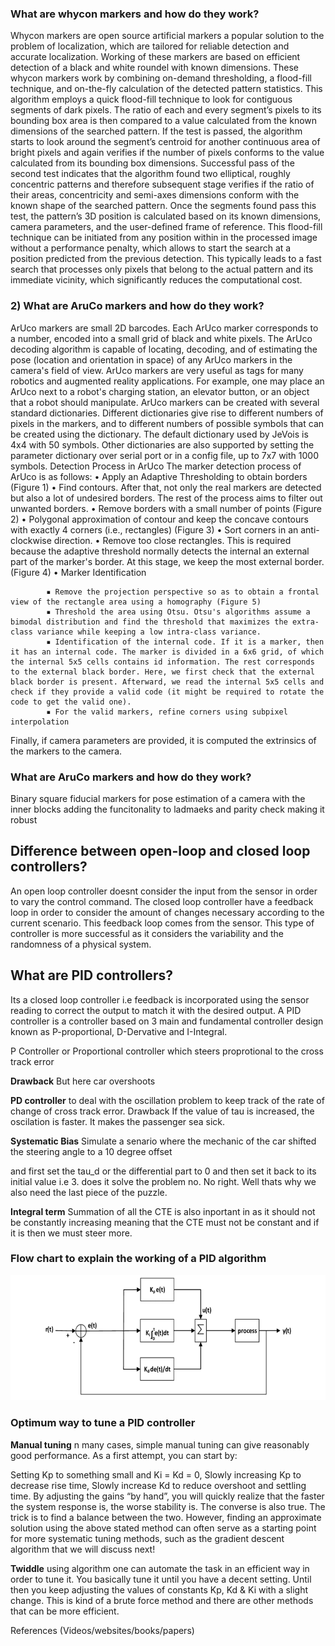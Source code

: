 ### What are whycon markers and how do they work?
Whycon markers are open source artificial markers a popular solution to the problem of localization, which are tailored for reliable detection and accurate localization. Working of these markers are based on efficient detection of a black and white roundel with known dimensions. These whycon markers work by combining on-demand thresholding, a flood-fill technique, and on-the-fly calculation of the detected pattern statistics.
This algorithm employs a quick flood-fill technique to look for contiguous segments of dark pixels. The ratio of each and every segment’s pixels to its bounding box area is then compared to a value calculated from the known dimensions of the searched pattern. If the test is passed, the algorithm starts to look around the segment’s centroid for another continuous area of bright pixels and again verifies if the number of pixels conforms to the value calculated from its bounding box dimensions. Successful pass of the second test indicates that the algorithm found two elliptical, roughly concentric patterns and therefore subsequent stage verifies if the ratio of their areas, concentricity and semi-axes dimensions conform with the known shape of the searched pattern. Once the segments found pass this test, the pattern’s 3D position is calculated based on its known dimensions, camera parameters, and the user-defined frame of reference.
This flood-fill technique can be initiated from any position within in the processed image without a performance penalty, which allows to start the search at a position predicted from the previous detection. This typically leads to a fast search that processes only pixels that belong to the actual pattern and its immediate vicinity, which significantly reduces the computational cost.
### 2) What are AruCo markers and how do they work?
ArUco markers are small 2D barcodes. Each ArUco marker corresponds to a number, encoded into a small grid of black and white pixels. The ArUco decoding algorithm is capable of locating, decoding, and of estimating the pose (location and orientation in space) of any ArUco markers in the camera's field of view.
ArUco markers are very useful as tags for many robotics and augmented reality applications. For example, one may place an ArUco next to a robot's charging station, an elevator button, or an object that a robot should manipulate.
ArUco markers can be created with several standard dictionaries. Different dictionaries give rise to different numbers of pixels in the markers, and to different numbers of possible symbols that can be created using the dictionary. The default dictionary used by JeVois is 4x4 with 50 symbols. Other dictionaries are also supported by setting the parameter dictionary over serial port or in a config file, up to 7x7 with 1000 symbols.
Detection Process in ArUco
The marker detection process of ArUco is as follows:
    • Apply an Adaptive Thresholding to obtain borders (Figure 1)
    • Find contours. After that, not only the real markers are detected but also a lot of undesired borders. The rest of the process aims to filter out unwanted borders.
    • Remove borders with a small number of points (Figure 2)
    • Polygonal approximation of contour and keep the concave contours with exactly 4 corners (i.e., rectangles) (Figure 3)
    • Sort corners in an anti-clockwise direction.
    • Remove too close rectangles. This is required because the adaptive threshold normally detects the internal an external part of the marker's border. At this stage, we keep the most external border. (Figure 4)
    • Marker Identification

            ▪ Remove the projection perspective so as to obtain a frontal view of the rectangle area using a homography (Figure 5)
            ▪ Threshold the area using Otsu. Otsu's algorithms assume a bimodal distribution and find the threshold that maximizes the extra-class variance while keeping a low intra-class variance.
            ▪ Identification of the internal code. If it is a marker, then it has an internal code. The marker is divided in a 6x6 grid, of which the internal 5x5 cells contains id information. The rest corresponds to the external black border. Here, we first check that the external black border is present. Afterward, we read the internal 5x5 cells and check if they provide a valid code (it might be required to rotate the code to get the valid one).
            ▪ For the valid markers, refine corners using subpixel interpolation
Finally, if camera parameters are provided, it is computed the extrinsics of the markers to the camera.

### What are AruCo markers and how do they work?
Binary square fiducial markers for pose estimation of a camera with the inner blocks adding the funcitonality to ladmaeks and parity check making it robust


## Difference between open-loop and closed loop controllers?

An open loop controller doesnt consider the input from the sensor in order to vary the control command. The closed loop controller have a feedback loop in order to consider the amount of changes necessary according to the current scenario. This feedback loop comes from the sensor. This type of controller is more successful as it considers the variability and the randomness of a physical system. 


## What are PID controllers?
Its a closed loop controller i.e feedback is incorporated using the sensor reading to correct the output to match it with the desired output. A PID controller is a controller based on 3 main and fundamental controller design known as P-proportional, D-Dervative and I-Integral. 

P Controller or Proportional controller which steers proprotional to the cross track error

**Drawback**
But here car overshoots

**PD controller**
to deal with the oscillation problem to keep track of the rate of change of cross track error. 
Drawback
If the value of tau is increased, the oscilation is faster. It makes the passenger sea sick.

**Systematic Bias**
Simulate a senario where the mechanic of the car shifted the steering angle to a 10 degree offset

and first set the tau_d or the differential part to 0 and then set it back to its initial value i.e 3. does it solve the problem no. No right. Well thats why we also need the last piece of the puzzle.

**Integral term**
Summation of all the CTE is also inportant in as it should not be constantly increasing meaning that the CTE must not be constant and if it is then we must steer more.




### Flow chart to explain the working of a PID algorithm


![Flow chart image](https://github.com/amancodeblast/Alphabot-Internship/blob/master/images/Closed-loop-control-system-with-PID-controller.png)


### Optimum way to tune a PID controller
**Manual tuning**
n many cases, simple manual tuning can give reasonably good performance. As a first attempt, you can start by:

Setting Kp to something small and Ki = Kd = 0,
Slowly increasing Kp to decrease rise time,
Slowly increase Kd to reduce overshoot and settling time.
By adjusting the gains “by hand”, you will quickly realize that the faster the system response is, the worse stability is. The converse is also true. The trick is to find a balance between the two. However, finding an approximate solution using the above stated method can often serve as a starting point for more systematic tuning methods, such as the gradient descent algorithm that we will discuss next!



**Twiddle** 
using algorithm one can automate the task in an efficient way in order to tune it. You basically tune it until you have a decent setting. Until then you keep adjusting the values of constants Kp, Kd & Ki with a slight change. This is kind of a brute force method and there are other methods that can be more efficient. 
 



References (Videos/websites/books/papers)

